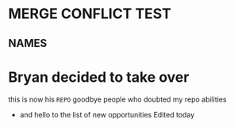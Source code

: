 # MERGE CONFLICT TEST
## NAMES
# Bryan decided to take over
this is now his ``REPO``
goodbye people who doubted my repo abilities
- and hello to the list of new opportunities 
Edited today
